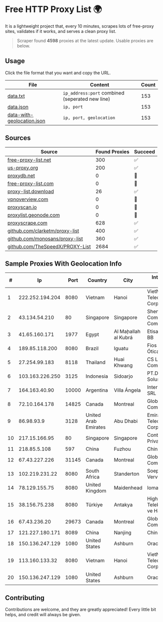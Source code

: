 
# Free HTTP Proxy List 🌍

It is a lightweight project that, every 10 minutes, scrapes lots of free-proxy sites, validates if it works, and serves a clean proxy list.


> Scraper found **4598** proxies at the latest update. Usable proxies are below.

## Usage

Click the file format that you want and copy the URL.


|File|Content|Count|
|----|-------|-----|
|[data.txt](https://raw.githubusercontent.com/themiralay/Proxy-List-World/master/data.txt)|`ip_address:port` combined (seperated new line)|153|
|[data.json](https://raw.githubusercontent.com/themiralay/Proxy-List-World/master/data.json)|`ip, port`|153|
|[data-with-geolocation.json](https://raw.githubusercontent.com/themiralay/Proxy-List-World/master/data-with-geolocation.json)|`ip, port, geolocation`|153|

## Sources

|Source|Found Proxies|Succeed|
|------|-------------|-------|
|[free-proxy-list.net](https://free-proxy-list.net)|300|✅|
|[us-proxy.org](https://www.us-proxy.org)|200|✅|
|[proxydb.net](http://proxydb.net)|0|🚫|
|[free-proxy-list.com](https://free-proxy-list.com/?page=&port=&type%5B%5D=http&type%5B%5D=https&up_time=0&search=Search)|0|🚫|
|[proxy-list.download](https://www.proxy-list.download/HTTP)|26|✅|
|[vpnoverview.com](https://vpnoverview.com/privacy/anonymous-browsing/free-proxy-servers)|0|🚫|
|[proxyscan.io](https://www.proxyscan.io)|0|🚫|
|[proxylist.geonode.com](https://proxylist.geonode.com/api/proxy-list?limit=300&page=1&sort_by=lastChecked&sort_type=desc&protocols=http,https)|0|🚫|
|[proxyscrape.com](https://api.proxyscrape.com/v2/?request=displayproxies&protocol=http&timeout=10000&country=all&ssl=all&anonymity=all)|628|✅|
|[github.com/clarketm/proxy-list](https://raw.githubusercontent.com/clarketm/proxy-list/master/proxy-list-raw.txt)|400|✅|
|[github.com/monosans/proxy-list](https://raw.githubusercontent.com/monosans/proxy-list/main/proxies/http.txt)|360|✅|
|[github.com/TheSpeedX/PROXY-List](https://raw.githubusercontent.com/TheSpeedX/PROXY-List/master/http.txt)|2684|✅|


## Sample Proxies With Geolocation Info

|#|Ip|Port|Country|City|Internet Service Provider|
|-|--|----|-------|----|-------------------------|
|1|222.252.194.204|8080|Vietnam|Hanoi|VietNam Post and Telecom Corporation|
|2|43.134.54.210|80|Singapore|Singapore|Shenzhen Tencent Computer Systems Company Limited|
|3|41.65.160.171|1977|Egypt|Al Maḩallah al Kubrá|Etisalat Misr Mobile BB|
|4|189.85.118.200|8080|Brazil|Iguatu|Fios - Via Fibra Ótica Service|
|5|27.254.99.183|8118|Thailand|Huai Khwang|CS Loxinfo Public Company Limited|
|6|103.163.226.250|3125|Indonesia|Sidoarjo|PT.Delta Surya Solusitama|
|7|164.163.40.90|10000|Argentina|Villa Ángela|Interret Villa Angela SRL|
|8|72.10.164.178|14825|Canada|Montreal|GloboTech Communications|
|9|86.98.93.9|3128|United Arab Emirates|Abu Dhabi|Emirates Telecommunications Corporation|
|10|217.15.166.95|80|Singapore|Singapore|Contabo Asia Private Limited|
|11|218.85.5.108|597|China|Fuzhou|Chinanet|
|12|67.43.227.226|31145|Canada|Montreal|GloboTech Communications|
|13|102.219.231.22|8080|South Africa|Standerton|Soepa Soap Vervaardigers CC|
|14|78.129.155.75|8080|United Kingdom|Maidenhead|Iomart Hosting Ltd|
|15|38.156.75.238|8080|Türkiye|Antakya|High Speed Telekomunikasyon ve Hab. Hiz. Ltd. Sti.|
|16|67.43.236.20|29673|Canada|Montreal|GloboTech Communications|
|17|121.227.180.171|8089|China|Nanjing|China Telecom|
|18|150.136.247.129|1080|United States|Ashburn|Oracle Corporation|
|19|113.160.133.32|8080|Vietnam|Hanoi|VietNam Post and Telecom Corporation|
|20|150.136.247.129|1080|United States|Ashburn|Oracle Corporation|



## Contributing

Contributions are welcome, and they are greatly appreciated! Every
little bit helps, and credit will always be given.


